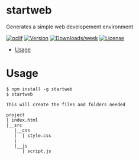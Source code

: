 startweb
==========

Generates a simple web developement environment

[![oclif](https://img.shields.io/badge/cli-oclif-brightgreen.svg)](https://oclif.io)
[![Version](https://img.shields.io/npm/v/simple-web.svg)](https://npmjs.org/package/simple-web)
[![Downloads/week](https://img.shields.io/npm/dw/simple-web.svg)](https://npmjs.org/package/simple-web)
[![License](https://img.shields.io/npm/l/simple-web.svg)](https://github.com/Ethan-Hill/simple-web/blob/master/package.json)

<!-- toc -->
* [Usage](#usage)
<!-- tocstop -->
# Usage
<!-- usage -->
```sh-session
$ npm install -g startweb
$ startweb

This will create the files and folders needed

project
| index.html
|__src
   |__css
   |  | style.css
   | 
   |__js
      | script.js
```
<!-- usagestop -->


